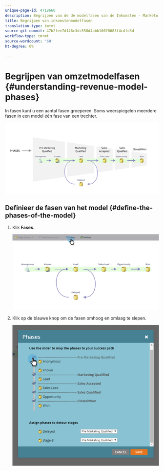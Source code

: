 ```yaml
---
unique-page-id: 4718660
description: Begrijpen van de de modelfasen van de Inkomsten - Marketo DOS - de Documentatie van het Product
title: Begrijpen van inkomstenmodelfasen
translation-type: tm+mt
source-git-commit: 47b2fee7d146c3dc558d4bbb10070683f4cdfd3d
workflow-type: tm+mt
source-wordcount: '60'
ht-degree: 0%

---
```



# Begrijpen van omzetmodelfasen {#understanding-revenue-model-phases}

In fasen kunt u een aantal fasen groeperen. Soms weerspiegelen meerdere fasen in een model één fase van een trechter.

![—](assets/image2015-6-12-16-3a56-3a40.png)

## Definieer de fasen van het model {#define-the-phases-of-the-model}

1. Klik **Fases.**

   ![](assets/image2015-6-12-16-3a2-3a28.png)

1. Klik op de blauwe knop om de fasen omhoog en omlaag te slepen.

   ![](assets/image2015-6-12-16-3a5-3a31.png)


